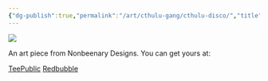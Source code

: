 ```yaml
---
{"dg-publish":true,"permalink":"/art/cthulu-gang/cthulu-disco/","title":"Cthulu Disco","tags":["Art","Cryptids"]}
---
```



![](https://baserow-media.ams3.digitaloceanspaces.com/user_files/PF0sNAk4lN0fu6ekxxpMR6fyRe6b2nzb_9f06abf8e74db81813d3543f4d3b10af7054191eaa9df57b3b04b747cb12c03a.jpg)

An art piece from Nonbeenary Designs. You can get yours at:

[TeePublic]()
[Redbubble]()
